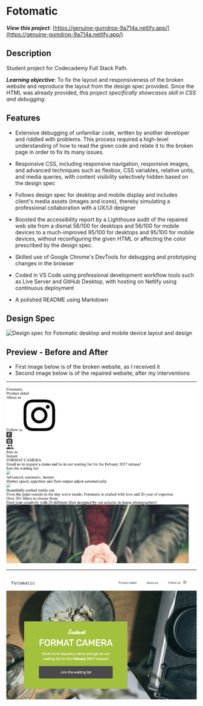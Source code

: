 # Fotomatic

**_View this project_**: [https://genuine-gumdrop-9a714a.netlify.app/](https://genuine-gumdrop-9a714a.netlify.app/)

## Description

Student project for Codecademy Full Stack Path.

**_Learning objective_**: To fix the layout and responsiveness of the broken website and reproduce the layout from the design spec provided. Since the HTML was already provided, _this project specifically showcases skill in CSS and debugging_.

## Features

- Extensive debugging of unfamiliar code, written by another developer and riddled with problems. This process required a high-level understanding of how to read the given code and relate it to the broken page in order to fix its many issues.

- Responsive CSS, including responsive navigation, responsive images, and advanced techniques such as flexbox, CSS variables, relative units, and media queries, with content visibility selectively hidden based on the design spec

- Follows design spec for desktop and mobile display and includes client's media assets (images and icons), thereby simulating a professional collaboration with a UX/UI designer

- Boosted the accessibility report by a Lighthouse audit of the repaired web site from a dismal 56/100 for desktops and 56/100 for mobile devices to a much-improved 95/100 for desktops and 95/100 for mobile devices, without reconfiguring the given HTML or affecting the color prescribed by the design spec.

- Skilled use of Google Chrome's DevTools for debugging and prototyping changes in the browser

- Coded in VS Code using professional development workflow tools such as Live Server and GitHub Desktop, with hosting on Netlify using continuous deployment

- A polished README using Markdown

## Design Spec

![Design spec for Fotomatic desktop and mobile device layout and design](resources/design-spec/fotomatic-design-spec.png)

## Preview - Before and After

- First image below is of the broken website, as I received it
- Second image below is of the repaired website, after my interventions

---

![Fotomatic Broken Desktop Preview](resources/preview/fotomatic-broken-website-preview.png)

---

![Fotomatic Desktop Preview](resources/preview/fotomatic-preview.png)
